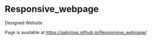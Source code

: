 # Responsive_webpage
Designed Website

Page is available at https://gabrinas.github.io/Responsive_webpage/
